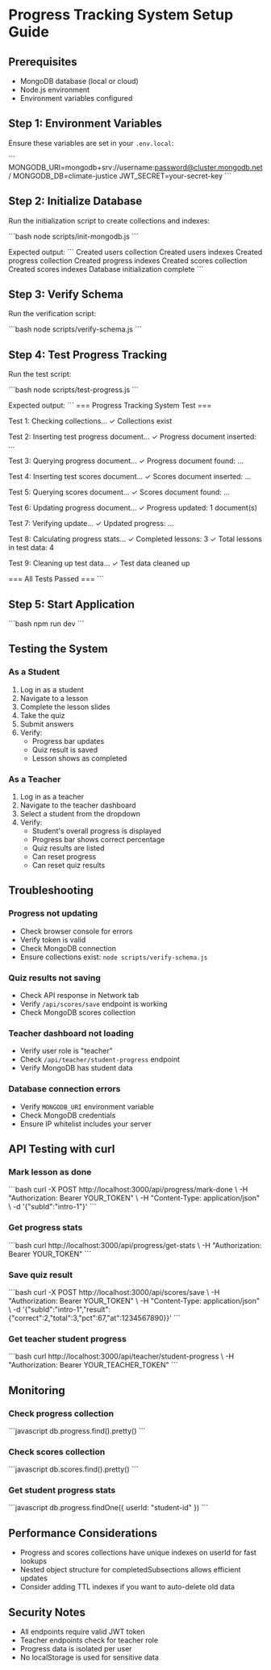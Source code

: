 # Progress Tracking System Setup Guide

## Prerequisites
- MongoDB database (local or cloud)
- Node.js environment
- Environment variables configured

## Step 1: Environment Variables

Ensure these variables are set in your `.env.local`:

\`\`\`
MONGODB_URI=mongodb+srv://username:password@cluster.mongodb.net/
MONGODB_DB=climate-justice
JWT_SECRET=your-secret-key
\`\`\`

## Step 2: Initialize Database

Run the initialization script to create collections and indexes:

\`\`\`bash
node scripts/init-mongodb.js
\`\`\`

Expected output:
\`\`\`
Created users collection
Created users indexes
Created progress collection
Created progress indexes
Created scores collection
Created scores indexes
Database initialization complete
\`\`\`

## Step 3: Verify Schema

Run the verification script:

\`\`\`bash
node scripts/verify-schema.js
\`\`\`

## Step 4: Test Progress Tracking

Run the test script:

\`\`\`bash
node scripts/test-progress.js
\`\`\`

Expected output:
\`\`\`
=== Progress Tracking System Test ===

Test 1: Checking collections...
✓ Collections exist

Test 2: Inserting test progress document...
✓ Progress document inserted: ...

Test 3: Querying progress document...
✓ Progress document found:
...

Test 4: Inserting test scores document...
✓ Scores document inserted: ...

Test 5: Querying scores document...
✓ Scores document found:
...

Test 6: Updating progress document...
✓ Progress updated: 1 document(s)

Test 7: Verifying update...
✓ Updated progress:
...

Test 8: Calculating progress stats...
✓ Completed lessons: 3
✓ Total lessons in test data: 4

Test 9: Cleaning up test data...
✓ Test data cleaned up

=== All Tests Passed ===
\`\`\`

## Step 5: Start Application

\`\`\`bash
npm run dev
\`\`\`

## Testing the System

### As a Student

1. Log in as a student
2. Navigate to a lesson
3. Complete the lesson slides
4. Take the quiz
5. Submit answers
6. Verify:
   - Progress bar updates
   - Quiz result is saved
   - Lesson shows as completed

### As a Teacher

1. Log in as a teacher
2. Navigate to the teacher dashboard
3. Select a student from the dropdown
4. Verify:
   - Student's overall progress is displayed
   - Progress bar shows correct percentage
   - Quiz results are listed
   - Can reset progress
   - Can reset quiz results

## Troubleshooting

### Progress not updating
- Check browser console for errors
- Verify token is valid
- Check MongoDB connection
- Ensure collections exist: `node scripts/verify-schema.js`

### Quiz results not saving
- Check API response in Network tab
- Verify `/api/scores/save` endpoint is working
- Check MongoDB scores collection

### Teacher dashboard not loading
- Verify user role is "teacher"
- Check `/api/teacher/student-progress` endpoint
- Verify MongoDB has student data

### Database connection errors
- Verify `MONGODB_URI` environment variable
- Check MongoDB credentials
- Ensure IP whitelist includes your server

## API Testing with curl

### Mark lesson as done
\`\`\`bash
curl -X POST http://localhost:3000/api/progress/mark-done \\
  -H "Authorization: Bearer YOUR_TOKEN" \\
  -H "Content-Type: application/json" \\
  -d '{"subId":"intro-1"}'
\`\`\`

### Get progress stats
\`\`\`bash
curl http://localhost:3000/api/progress/get-stats \\
  -H "Authorization: Bearer YOUR_TOKEN"
\`\`\`

### Save quiz result
\`\`\`bash
curl -X POST http://localhost:3000/api/scores/save \\
  -H "Authorization: Bearer YOUR_TOKEN" \\
  -H "Content-Type: application/json" \\
  -d '{"subId":"intro-1","result":{"correct":2,"total":3,"pct":67,"at":1234567890}}'
\`\`\`

### Get teacher student progress
\`\`\`bash
curl http://localhost:3000/api/teacher/student-progress \\
  -H "Authorization: Bearer YOUR_TEACHER_TOKEN"
\`\`\`

## Monitoring

### Check progress collection
\`\`\`javascript
db.progress.find().pretty()
\`\`\`

### Check scores collection
\`\`\`javascript
db.scores.find().pretty()
\`\`\`

### Get student progress stats
\`\`\`javascript
db.progress.findOne({ userId: "student-id" })
\`\`\`

## Performance Considerations

- Progress and scores collections have unique indexes on userId for fast lookups
- Nested object structure for completedSubsections allows efficient updates
- Consider adding TTL indexes if you want to auto-delete old data

## Security Notes

- All endpoints require valid JWT token
- Teacher endpoints check for teacher role
- Progress data is isolated per user
- No localStorage is used for sensitive data
